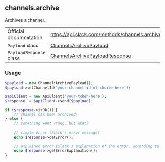 ## channels.archive

Archives a channel.

| | |
|-------------------------|------------------------------------------------------------------------------------------------------------------------------|
| Official documentation  | https://api.slack.com/methods/channels.archive                                                                               |
| `Payload` class         | [ChannelsArchivePayload](https://github.com/cleentfaar/slack/blob/master/Payload/ChannelsArchivePayload.php)                 |
| `PayloadResponse` class | [ChannelsArchivePayloadResponse](https://github.com/cleentfaar/slack/blob/master/Payload/ChannelsArchivePayloadResponse.php) |


### Usage

```php
$payload = new ChannelsArchivePayload();
$payload->setChannelId('your-channel-id-of-choice-here');

$apiClient = new ApiClient('your-token-here');
$response  = $apiClient->send($payload);

if ($response->isOk()) {
    // channel has been archived!
} else {
    // something went wrong, but what?
    
    // simple error (Slack's error message)
    echo $response->getError();
    
    // explained error (Slack's explanation of the error, according to the documentation)
    echo $response->getErrorExplanation();
}
```
